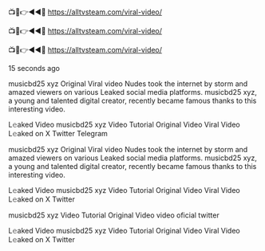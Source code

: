 
📺📱👉◄◄🔴  https://alltvsteam.com/viral-video/

📺📱👉◄◄🔴  https://alltvsteam.com/viral-video/

📺📱👉◄◄🔴  https://alltvsteam.com/viral-video/

15 seconds ago

musicbd25 xyz Original Viral video Nudes took the internet by storm and amazed viewers on various Leaked social media platforms. musicbd25 xyz, a young and talented digital creator, recently became famous thanks to this interesting video.

L𝚎aked Video musicbd25 xyz Video Tutorial Original Video Viral Video L𝚎aked on X Twitter Telegram

musicbd25 xyz Original Viral video Nudes took the internet by storm and amazed viewers on various Leaked social media platforms. musicbd25 xyz, a young and talented digital creator, recently became famous thanks to this interesting video.

L𝚎aked Video musicbd25 xyz Video Tutorial Original Video Viral Video L𝚎aked on X Twitter

musicbd25 xyz Video Tutorial Original Video video oficial twitter

L𝚎aked Video musicbd25 xyz Video Tutorial Original Video Viral Video L𝚎aked on X Twitter
